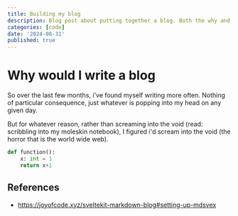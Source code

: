 ```yaml
---
title: Building my blog
description: Blog post about putting together a blog. Both the why and the how.
categories: [code]
date: '2024-08-31'
published: true
---
```


# Why would I write a blog

So over the last few months, i've found myself writing more often. Nothing of particular consequence, just whatever is popping into my head on any given day.

But for whatever reason, rather than screaming into the void (read: scribbling into my moleskin notebook), I figured i'd scream into the void (the horror that is the world wide web).


```python
def function():
    x: int = 1
    return x+1
```

## References

- https://joyofcode.xyz/sveltekit-markdown-blog#setting-up-mdsvex